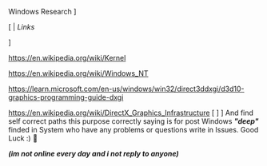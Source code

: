 Windows Research
] 

[ | *Links*

]

https://en.wikipedia.org/wiki/Kernel

https://en.wikipedia.org/wiki/Windows_NT

https://learn.microsoft.com/en-us/windows/win32/direct3ddxgi/d3d10-graphics-programming-guide-dxgi

https://en.wikipedia.org/wiki/DirectX_Graphics_Infrastructure
[
  ]
] 
And find self correct paths this purpose correctly saying is for post Windows ***"deep"*** finded in System who have any problems or questions write in Issues. Good Luck :) 👋

***(im not online every day and i not reply to anyone)***


